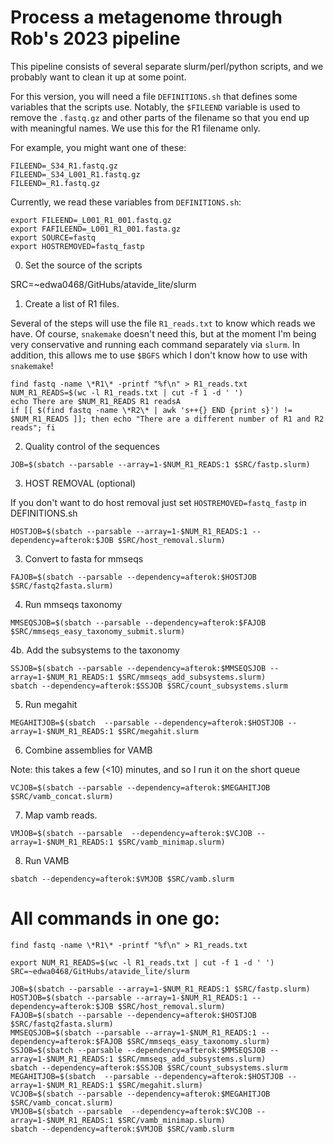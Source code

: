 # Process a metagenome through Rob's 2023 pipeline

This pipeline consists of several separate slurm/perl/python scripts, and we probably want to clean it up at some point. 

For this version, you will need a file `DEFINITIONS.sh` that defines some variables that the scripts use. Notably, the `$FILEEND` variable is used to remove the `.fastq.gz` and other parts of the filename so that you end up with meaningful names. We use this for the R1 filename only.

For example, you might want one of these:

```
FILEEND=_S34_R1.fastq.gz
FILEEND=_S34_L001_R1.fastq.gz
FILEEND=_R1.fastq.gz
```

Currently, we read these variables from `DEFINITIONS.sh`:

```
export FILEEND=_L001_R1_001.fastq.gz
export FAFILEEND=_L001_R1_001.fasta.gz
export SOURCE=fastq
export HOSTREMOVED=fastq_fastp
```

0. Set the source of the scripts

SRC=~edwa0468/GitHubs/atavide_lite/slurm

1. Create a list of R1 files.

Several of the steps will use the file `R1_reads.txt` to know which reads we have. Of course, `snakemake` doesn't need this, but at the moment I'm being very conservative and running each command separately via `slurm`. In addition, this allows me to use `$BGFS` which I don't know how to use with `snakemake`!

```
find fastq -name \*R1\* -printf "%f\n" > R1_reads.txt
NUM_R1_READS=$(wc -l R1_reads.txt | cut -f 1 -d ' ')
echo There are $NUM_R1_READS R1 readsA
if [[ $(find fastq -name \*R2\* | awk 's++{} END {print s}') != $NUM_R1_READS ]]; then echo "There are a different number of R1 and R2 reads"; fi
```


2. Quality control of the sequences


```
JOB=$(sbatch --parsable --array=1-$NUM_R1_READS:1 $SRC/fastp.slurm)
```

3. HOST REMOVAL (optional)

If you don't want to do host removal just set `HOSTREMOVED=fastq_fastp` in DEFINITIONS.sh

```
HOSTJOB=$(sbatch --parsable --array=1-$NUM_R1_READS:1 --dependency=afterok:$JOB $SRC/host_removal.slurm)
```

3. Convert to fasta for mmseqs

```
FAJOB=$(sbatch --parsable --dependency=afterok:$HOSTJOB $SRC/fastq2fasta.slurm)
```

4. Run mmseqs taxonomy

```
MMSEQSJOB=$(sbatch --parsable --dependency=afterok:$FAJOB $SRC/mmseqs_easy_taxonomy_submit.slurm)
```

4b. Add the subsystems to the taxonomy

```
SSJOB=$(sbatch --parsable --dependency=afterok:$MMSEQSJOB --array=1-$NUM_R1_READS:1 $SRC/mmseqs_add_subsystems.slurm)
sbatch --dependency=afterok:$SSJOB $SRC/count_subsystems.slurm
```

5. Run megahit
 
```
MEGAHITJOB=$(sbatch  --parsable --dependency=afterok:$HOSTJOB --array=1-$NUM_R1_READS:1 $SRC/megahit.slurm
```

6. Combine assemblies for VAMB

Note: this takes a few (<10) minutes, and so I run it on the short queue

```
VCJOB=$(sbatch --parsable --dependency=afterok:$MEGAHITJOB $SRC/vamb_concat.slurm)
```

7. Map vamb reads.

```
VMJOB=$(sbatch --parsable  --dependency=afterok:$VCJOB --array=1-$NUM_R1_READS:1 $SRC/vamb_minimap.slurm)
```


8. Run VAMB

```
sbatch --dependency=afterok:$VMJOB $SRC/vamb.slurm
```




# All commands in one go:

```
find fastq -name \*R1\* -printf "%f\n" > R1_reads.txt

export NUM_R1_READS=$(wc -l R1_reads.txt | cut -f 1 -d ' ')
SRC=~edwa0468/GitHubs/atavide_lite/slurm

JOB=$(sbatch --parsable --array=1-$NUM_R1_READS:1 $SRC/fastp.slurm)
HOSTJOB=$(sbatch --parsable --array=1-$NUM_R1_READS:1 --dependency=afterok:$JOB $SRC/host_removal.slurm)
FAJOB=$(sbatch --parsable --dependency=afterok:$HOSTJOB $SRC/fastq2fasta.slurm)
MMSEQSJOB=$(sbatch --parsable --array=1-$NUM_R1_READS:1 --dependency=afterok:$FAJOB $SRC/mmseqs_easy_taxonomy.slurm)
SSJOB=$(sbatch --parsable --dependency=afterok:$MMSEQSJOB --array=1-$NUM_R1_READS:1 $SRC/mmseqs_add_subsystems.slurm)
sbatch --dependency=afterok:$SSJOB $SRC/count_subsystems.slurm
MEGAHITJOB=$(sbatch  --parsable --dependency=afterok:$HOSTJOB --array=1-$NUM_R1_READS:1 $SRC/megahit.slurm)
VCJOB=$(sbatch --parsable --dependency=afterok:$MEGAHITJOB $SRC/vamb_concat.slurm)
VMJOB=$(sbatch --parsable  --dependency=afterok:$VCJOB --array=1-$NUM_R1_READS:1 $SRC/vamb_minimap.slurm)
sbatch --dependency=afterok:$VMJOB $SRC/vamb.slurm


```
